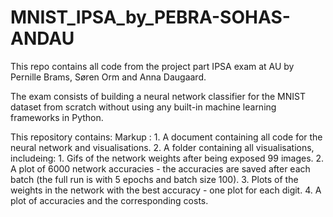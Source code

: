 # MNIST_IPSA_by_PEBRA-SOHAS-ANDAU
This repo contains all code from the project part IPSA exam at AU by Pernille Brams, Søren Orm and Anna Daugaard. 

The exam consists of building a neural network classifier for the MNIST dataset from scratch without using any built-in machine learning frameworks in Python.

This repository contains:
Markup : 1. A document containing all code for the neural network and visualisations.
         2. A folder containing all visualisations, includeing:
              1. Gifs of the network weights after being exposed 99 images.
              2. A plot of 6000 network accuracies - the accuracies are saved after each batch (the full run is with 5 epochs and batch size 100).
              3. Plots of the weights in the network with the best accuracy - one plot for each digit.
              4. A plot of accuracies and the corresponding costs.
